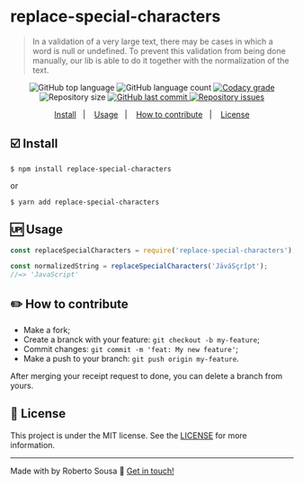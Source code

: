 
<h1 align="left">
	replace-special-characters
</h1>

> In a validation of a very large text, there may be cases in which a word is null or undefined. To prevent this validation from being done manually, our lib is able to do it together with the normalization of the text.

<p align="center">
  <img alt="GitHub top language" src="https://img.shields.io/github/languages/top/robertosousa1/replace-special-characters.svg">
  
  <img alt="GitHub language count" src="https://img.shields.io/github/languages/count/robertosousa1/replace-special-characters.svg">
  
  <a href="https://www.codacy.com/app/robertosousa1/replace-special-characters?utm_source=github.com&amp;utm_medium=referral&amp;utm_content=robertosousa1/replace-special-characters&amp;utm_campaign=Badge_Grade">
    <img alt="Codacy grade" src="https://img.shields.io/codacy/grade/70c8e79c83b442278f6c276ebf117ae4.svg">
  </a>

  
  <img alt="Repository size" src="https://img.shields.io/github/repo-size/robertosousa1/replace-special-characters.svg">
  <a href="https://github.com/robertosousa1/replace-special-characters/commits/master">
    <img alt="GitHub last commit" src="https://img.shields.io/github/last-commit/robertosousa1/replace-special-characters.svg">
  </a>
  
  <a href="https://github.com/robertosousa1/replace-special-characters/issues">
    <img alt="Repository issues" src="https://img.shields.io/github/issues/robertosousa1/replace-special-characters.svg">
  </a>
</p>

<p align="center">
  <a href="#ballot_box_with_check-install">Install</a>&nbsp;&nbsp;&nbsp;|&nbsp;&nbsp;&nbsp;
    <a href="#up-usage">Usage</a>&nbsp;&nbsp;&nbsp;|&nbsp;&nbsp;&nbsp;
  <a href="#pencil2-how-to-contribute">How to contribute</a>&nbsp;&nbsp;&nbsp;|&nbsp;&nbsp;&nbsp;
  <a href="#memo-license">License</a>
</p>

## [](#install):ballot_box_with_check: Install

    $ npm install replace-special-characters
or 

    $ yarn add replace-special-characters

## [](#usage):up: Usage

```js
const replaceSpecialCharacters = require('replace-special-characters');

const normalizedString = replaceSpecialCharacters('JäváSçrîpt');
//=> 'JavaScript'
```

## [](#how-to-contribute):pencil2: How to contribute

-   Make a fork;
-   Create a branck with your feature:  `git checkout -b my-feature`;
-   Commit changes:  `git commit -m 'feat: My new feature'`;
-   Make a push to your branch:  `git push origin my-feature`.

After merging your receipt request to done, you can delete a branch from yours.

## [](#license):memo: License
This project is under the MIT license. See the [LICENSE]([[https://github.com/robertosousa1/replace-special-characters/blob/master/LICENSE](https://github.com/robertosousa1/replace-special-characters/blob/master/LICENSE)]) for more information.

----------

Made with by Roberto Sousa  👋  [Get in touch!](https://www.linkedin.com/in/robertosousa01/)
